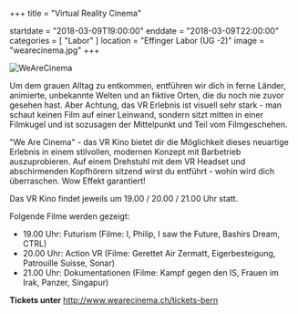 +++
title = "Virtual Reality Cinema"

startdate = "2018-03-09T19:00:00"
enddate = "2018-03-09T22:00:00"
categories = [ "Labor" ]
location = "Effinger Labor (UG -2)"
image = "wearecinema.jpg"
+++

![WeAreCinema](wearecinema.jpg)

Um dem grauen Alltag zu entkommen, entführen wir dich in ferne Länder, animierte, unbekannte Welten und an fiktive Orten, die du noch nie zuvor gesehen hast. Aber Achtung, das VR Erlebnis ist visuell sehr stark - man schaut keinen Film auf einer Leinwand, sondern sitzt mitten in einer Filmkugel und ist sozusagen der Mittelpunkt und Teil vom Filmgeschehen.

"We Are Cinema" - das VR Kino bietet dir die Möglichkeit dieses neuartige Erlebnis in einem stilvollen, modernen Konzept mit Barbetrieb auszuprobieren. Auf einem Drehstuhl mit dem VR Headset und abschirmenden Kopfhörern sitzend wirst du entführt - wohin wird dich überraschen. Wow Effekt garantiert!

Das VR Kino findet jeweils um 19.00 / 20.00 / 21.00 Uhr statt.

Folgende Filme werden gezeigt:

* 19.00 Uhr: Futurism (Filme: I, Philip, I saw the Future, Bashirs Dream, CTRL)
* 20.00 Uhr: Action VR (Filme: Gerettet Air Zermatt, Eigerbesteigung, Patrouille Suisse, Sonar)
* 21.00 Uhr: Dokumentationen (Filme: Kampf gegen den IS, Frauen im Irak, Panzer, Singapur)

**Tickets unter** http://www.wearecinema.ch/tickets-bern
